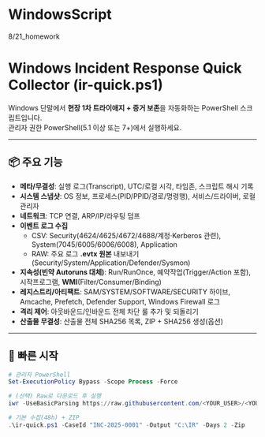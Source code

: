 # WindowsScript
8/21_homework



# Windows Incident Response Quick Collector (ir-quick.ps1)

Windows 단말에서 **현장 1차 트라이애지 + 증거 보존**을 자동화하는 PowerShell 스크립트입니다.  
관리자 권한 PowerShell(5.1 이상 또는 7+)에서 실행하세요.

---

## 📦 주요 기능

- **메타/무결성**: 실행 로그(Transcript), UTC/로컬 시각, 타임존, 스크립트 해시 기록
- **시스템 스냅샷**: OS 정보, 프로세스(PID/PPID/경로/명령행), 서비스/드라이버, 로컬 관리자
- **네트워크**: TCP 연결, ARP/IP/라우팅 덤프
- **이벤트 로그 수집**
  - CSV: Security(4624/4625/4672/4688/계정·Kerberos 관련), System(7045/6005/6006/6008), Application
  - RAW: 주요 로그 **.evtx 원본** 내보내기(Security/System/Application/Defender/Sysmon)
- **지속성(빈약 Autoruns 대체)**: Run/RunOnce, 예약작업(Trigger/Action 포함), 시작프로그램, **WMI**(Filter/Consumer/Binding)
- **레지스트리/아티팩트**: SAM/SYSTEM/SOFTWARE/SECURITY 하이브, Amcache, Prefetch, Defender Support, Windows Firewall 로그
- **격리 제어**: 아웃바운드/인바운드 전체 차단 룰 추가 및 되돌리기
- **산출물 무결성**: 산출물 전체 SHA256 목록, ZIP + SHA256 생성(옵션)

---

## 🚀 빠른 시작

```powershell
# 관리자 PowerShell
Set-ExecutionPolicy Bypass -Scope Process -Force

# (선택) Raw로 다운로드 후 실행
iwr -UseBasicParsing https://raw.githubusercontent.com/<YOUR_USER>/<YOUR_REPO>/main/ir-quick.ps1 -OutFile ir-quick.ps1

# 기본 수집(48h) + ZIP
.\ir-quick.ps1 -CaseId "INC-2025-0001" -Output "C:\IR" -Days 2 -Zip
